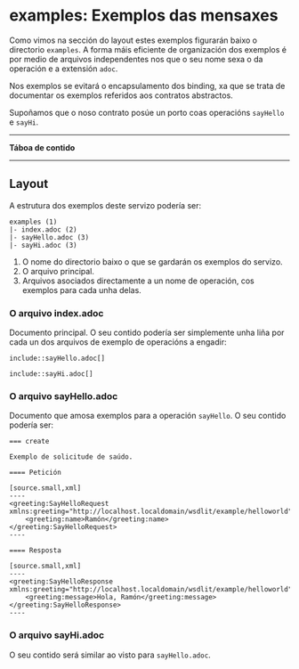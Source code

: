 <!--
  #%L
  AMTEGA WsdlIT Maven Plugin
  %%
  Copyright (C) 2021 - 2022 Axencia para a Modernización Tecnolóxica de Galicia (AMTEGA) - Xunta de Galicia
  %%
  This file is part of "wsdlit".
  
  "wsdlit" is free software: you can redistribute it and/or modify
  it under the terms of:
  European Union Public License, either Version 1.2 or – as soon
  they will be approved by the European Commission - subsequent versions of
  the EUPL;
  
  "wsdlit" is distributed in the hope that it will be useful,
  but WITHOUT ANY WARRANTY; without even the implied warranty of
  MERCHANTABILITY or FITNESS FOR A PARTICULAR PURPOSE. See the
  European Union Public License for more details.
  
  You may obtain a copy of tce European Union Public Licence at:
  http://joinup.ec.europa.eu/software/page/eupl/licence-eupl
  #L%
  -->

# examples: Exemplos das mensaxes

Como vimos na sección do layout estes exemplos figurarán baixo o directorio `examples`.
A forma máis eficiente de organización dos exemplos é por medio de arquivos independentes nos que o seu nome sexa o da operación e a extensión `adoc`.

Nos exemplos se evitará o encapsulamento dos binding,
xa que se trata de documentar os exemplos referidos aos contratos abstractos.

Supoñamos que o noso contrato posúe un porto coas operacións `sayHello` e `sayHi`.

---
**Táboa de contido**
<!-- MACRO{toc} -->
---

## Layout

A estrutura dos exemplos deste servizo podería ser:

```
examples (1)
|- index.adoc (2)
|- sayHello.adoc (3)
|- sayHi.adoc (3)
```

1. O nome do directorio baixo o que se gardarán os exemplos do servizo.
2. O arquivo principal.
3. Arquivos asociados directamente a un nome de operación, cos exemplos para cada unha delas.

### O arquivo index.adoc

Documento principal.
O seu contido podería ser simplemente unha liña por cada un dos arquivos de exemplo de operacións a engadir:

```
include::sayHello.adoc[]

include::sayHi.adoc[]
```

### O arquivo sayHello.adoc

Documento que amosa exemplos para a operación `sayHello`.
O seu contido podería ser:

```asciidoc
=== create

Exemplo de solicitude de saúdo.

==== Petición

[source.small,xml]
----
<greeting:SayHelloRequest xmlns:greeting="http://localhost.localdomain/wsdlit/example/helloworld">
    <greeting:name>Ramón</greeting:name>
</greeting:SayHelloRequest>
----

==== Resposta

[source.small,xml]
----
<greeting:SayHelloResponse xmlns:greeting="http://localhost.localdomain/wsdlit/example/helloworld">
    <greeting:message>Hola, Ramón</greeting:message>
</greeting:SayHelloResponse>
----
```

### O arquivo sayHi.adoc

O seu contido será similar ao visto para `sayHello.adoc`.

